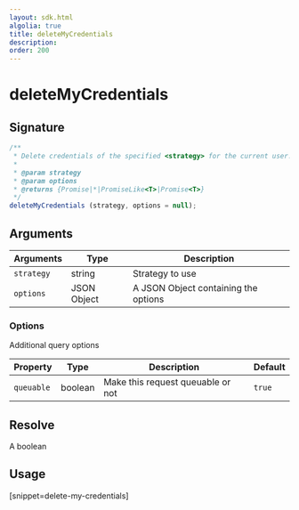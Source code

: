 ```yaml
---
layout: sdk.html
algolia: true
title: deleteMyCredentials
description:
order: 200
---
```


# deleteMyCredentials

## Signature

```javascript
/**
 * Delete credentials of the specified <strategy> for the current user.
 *
 * @param strategy
 * @param options
 * @returns {Promise|*|PromiseLike<T>|Promise<T>}
 */
deleteMyCredentials (strategy, options = null);
```

## Arguments

| Arguments    | Type    | Description
|--------------|---------|-------------
| `strategy` | string | Strategy to use
| `options` | JSON Object | A JSON Object containing the options

### **Options**

Additional query options

| Property     | Type    | Description                       | Default |
| ---------- | ------- | --------------------------------- | ------- |
| `queuable` | boolean | Make this request queuable or not | `true`  |

## Resolve

A boolean

## Usage

[snippet=delete-my-credentials]
